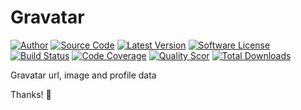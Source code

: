 # Gravatar #

[![Author](http://img.shields.io/badge/author-@ravikumar8-blue.svg?style=flat-square)](https://twitter.com/ravikumar8)
[![Source Code](https://img.shields.io/badge/source-macho-blue.svg?style=flat-square)](https://github.com/ravikumar8/Gravatar)
[![Latest Version](https://img.shields.io/badge/github-release-blue.svg?style=flat-square)](https://github.com/ravikumar8/Gravatar/releases)
[![Software License](https://img.shields.io/badge/license-MIT-brightgreen.svg?style=flat-square)](LICENSE.md)
[![Build Status](https://travis-ci.org/ravikumar8/macho.svg?branch=master&style=flat-square)](https://travis-ci.org/ravikumar8/macho)
[![Code Coverage](https://scrutinizer-ci.com/g/ravikumar8/macho/badges/coverage.png?b=master)](https://scrutinizer-ci.com/g/ravikumar8/macho/?branch=master)
[![Quality Scor](https://scrutinizer-ci.com/g/ravikumar8/macho/badges/quality-score.png?b=master&style=flat-square)](https://scrutinizer-ci.com/g/ravikumar8/macho/?branch=master)
[![Total Downloads](https://img.shields.io/packagist/dt/league/plates.svg?style=flat-square)](https://packagist.org/packages/league/plates)

Gravatar url, image and profile data

Thanks! :sparkling_heart:
